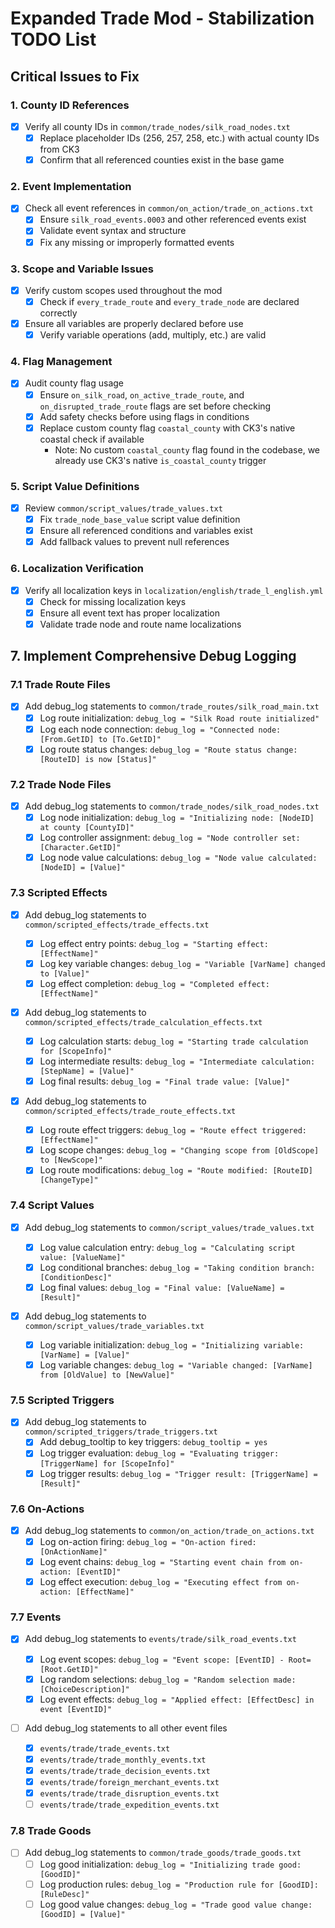 # Expanded Trade Mod - Stabilization TODO List

## Critical Issues to Fix

### 1. County ID References

- [x] Verify all county IDs in `common/trade_nodes/silk_road_nodes.txt`
  - [x] Replace placeholder IDs (256, 257, 258, etc.) with actual county IDs from CK3
  - [x] Confirm that all referenced counties exist in the base game

### 2. Event Implementation

- [x] Check all event references in `common/on_action/trade_on_actions.txt`
  - [x] Ensure `silk_road_events.0003` and other referenced events exist
  - [x] Validate event syntax and structure
  - [x] Fix any missing or improperly formatted events

### 3. Scope and Variable Issues

- [x] Verify custom scopes used throughout the mod
  - [x] Check if `every_trade_route` and `every_trade_node` are declared correctly
- [x] Ensure all variables are properly declared before use
  - [x] Verify variable operations (add, multiply, etc.) are valid

### 4. Flag Management

- [x] Audit county flag usage
  - [x] Ensure `on_silk_road`, `on_active_trade_route`, and `on_disrupted_trade_route` flags are set before checking
  - [x] Add safety checks before using flags in conditions
  - [x] Replace custom county flag `coastal_county` with CK3's native coastal check if available
    - Note: No custom `coastal_county` flag found in the codebase, we already use CK3's native `is_coastal_county` trigger

### 5. Script Value Definitions

- [x] Review `common/script_values/trade_values.txt`
  - [x] Fix `trade_node_base_value` script value definition
  - [x] Ensure all referenced conditions and variables exist
  - [x] Add fallback values to prevent null references

### 6. Localization Verification

- [x] Verify all localization keys in `localization/english/trade_l_english.yml`
  - [x] Check for missing localization keys
  - [x] Ensure all event text has proper localization
  - [x] Validate trade node and route name localizations

## 7. Implement Comprehensive Debug Logging

### 7.1 Trade Route Files

- [x] Add debug_log statements to `common/trade_routes/silk_road_main.txt`
  - [x] Log route initialization: `debug_log = "Silk Road route initialized"`
  - [x] Log each node connection: `debug_log = "Connected node: [From.GetID] to [To.GetID]"`
  - [x] Log route status changes: `debug_log = "Route status change: [RouteID] is now [Status]"`

### 7.2 Trade Node Files

- [x] Add debug_log statements to `common/trade_nodes/silk_road_nodes.txt`
  - [x] Log node initialization: `debug_log = "Initializing node: [NodeID] at county [CountyID]"`
  - [x] Log controller assignment: `debug_log = "Node controller set: [Character.GetID]"`
  - [x] Log node value calculations: `debug_log = "Node value calculated: [NodeID] = [Value]"`

### 7.3 Scripted Effects

- [x] Add debug_log statements to `common/scripted_effects/trade_effects.txt`

  - [x] Log effect entry points: `debug_log = "Starting effect: [EffectName]"`
  - [x] Log key variable changes: `debug_log = "Variable [VarName] changed to [Value]"`
  - [x] Log effect completion: `debug_log = "Completed effect: [EffectName]"`

- [x] Add debug_log statements to `common/scripted_effects/trade_calculation_effects.txt`

  - [x] Log calculation starts: `debug_log = "Starting trade calculation for [ScopeInfo]"`
  - [x] Log intermediate results: `debug_log = "Intermediate calculation: [StepName] = [Value]"`
  - [x] Log final results: `debug_log = "Final trade value: [Value]"`

- [x] Add debug_log statements to `common/scripted_effects/trade_route_effects.txt`
  - [x] Log route effect triggers: `debug_log = "Route effect triggered: [EffectName]"`
  - [x] Log scope changes: `debug_log = "Changing scope from [OldScope] to [NewScope]"`
  - [x] Log route modifications: `debug_log = "Route modified: [RouteID] [ChangeType]"`

### 7.4 Script Values

- [x] Add debug_log statements to `common/script_values/trade_values.txt`

  - [x] Log value calculation entry: `debug_log = "Calculating script value: [ValueName]"`
  - [x] Log conditional branches: `debug_log = "Taking condition branch: [ConditionDesc]"`
  - [x] Log final values: `debug_log = "Final value: [ValueName] = [Result]"`

- [x] Add debug_log statements to `common/script_values/trade_variables.txt`
  - [x] Log variable initialization: `debug_log = "Initializing variable: [VarName] = [Value]"`
  - [x] Log variable changes: `debug_log = "Variable changed: [VarName] from [OldValue] to [NewValue]"`

### 7.5 Scripted Triggers

- [x] Add debug_log statements to `common/scripted_triggers/trade_triggers.txt`
  - [x] Add debug_tooltip to key triggers: `debug_tooltip = yes`
  - [x] Log trigger evaluation: `debug_log = "Evaluating trigger: [TriggerName] for [ScopeInfo]"`
  - [x] Log trigger results: `debug_log = "Trigger result: [TriggerName] = [Result]"`

### 7.6 On-Actions

- [x] Add debug_log statements to `common/on_action/trade_on_actions.txt`
  - [x] Log on-action firing: `debug_log = "On-action fired: [OnActionName]"`
  - [x] Log event chains: `debug_log = "Starting event chain from on-action: [EventID]"`
  - [x] Log effect execution: `debug_log = "Executing effect from on-action: [EffectName]"`

### 7.7 Events

- [x] Add debug_log statements to `events/trade/silk_road_events.txt`

  - [x] Log event scopes: `debug_log = "Event scope: [EventID] - Root=[Root.GetID]"`
  - [x] Log random selections: `debug_log = "Random selection made: [ChoiceDescription]"`
  - [x] Log event effects: `debug_log = "Applied effect: [EffectDesc] in event [EventID]"`

- [ ] Add debug_log statements to all other event files
  - [x] `events/trade/trade_events.txt`
  - [x] `events/trade/trade_monthly_events.txt`
  - [x] `events/trade/trade_decision_events.txt`
  - [x] `events/trade/foreign_merchant_events.txt`
  - [x] `events/trade/trade_disruption_events.txt`
  - [ ] `events/trade/trade_expedition_events.txt`

### 7.8 Trade Goods

- [ ] Add debug_log statements to `common/trade_goods/trade_goods.txt`
  - [ ] Log good initialization: `debug_log = "Initializing trade good: [GoodID]"`
  - [ ] Log production rules: `debug_log = "Production rule for [GoodID]: [RuleDesc]"`
  - [ ] Log good value changes: `debug_log = "Trade good value change: [GoodID] = [Value]"`
